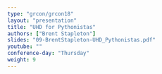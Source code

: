 ```yaml
---
type: "grcon/grcon18"
layout: "presentation"
title: "UHD for Pythonistas"
authors: ["Brent Stapleton"]
slides: "09-BrentStapleton-UHD_Pythonistas.pdf"
youtube: ""
conference-day: "Thursday"
weight: 9
---
```

<!-- FIXME -->
